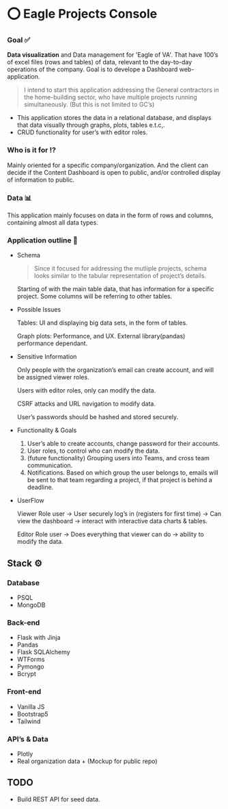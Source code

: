 # ⭕️ Eagle Projects Console 


### **Goal ✅**

**Data visualization** and Data management for 'Eagle of VA'. That have 100’s of excel files (rows and tables) of data, relevant to the day-to-day operations of the company. Goal is to develope a Dashboard web-application.

> I intend to start this application addressing the General contractors in the home-building sector, who have multiple projects running simultaneously. (But this is not limited to GC’s)
> 
- This application stores the data in a relational database, and displays that data visually through graphs, plots, tables e.t.c,.
- CRUD functionality for user’s with editor roles.


### **Who is it for ⁉️**

Mainly oriented for a specific company/organization. And the client can decide if the Content Dashboard is open to public, and/or controlled display of information to public.

### **Data 📊**

This application mainly focuses on data in the form of rows and columns, containing almost all data types.

### Application outline 📝

- Schema
    
    > Since it focused for addressing the mutliple projects, schema looks similar to the tabular representation of project’s details.
    > 
    
    
    Starting of with the main table data, that has information for a specific project. Some columns will be referring to other tables.
    
- Possible Issues
    
    Tables: UI and displaying big data sets, in the form of tables.
    
    Graph plots: Performance, and UX. External library(pandas) performance dependant.
    
- Sensitive Information
    
    Only people with the organization’s email can create account, and will be assigned viewer roles.
    
    Users with editor roles, only can modify the data.
    
    CSRF attacks and URL navigation to modify data.
    
    User’s passwords should be hashed and stored securely.
    
- Functionality & Goals
    1. User’s able to create accounts, change password for their accounts.
    2. User roles, to control who can modify the data.
    3. (future functionality) Grouping users into Teams, and cross team communication.
    4. Notifications. Based on which group the user belongs to, emails will be sent to that team regarding a project, if that project is behind a deadline.
- UserFlow
    
    Viewer Role user → User securely log’s in (registers for first time) → Can view the dashboard → interact with interactive data charts & tables.
    
    Editor Role user → Does everything that viewer can do → ability to modify the data.
    

## Stack ⚙️

### Database
- PSQL
- MongoDB

### Back-end
- Flask with Jinja
- Pandas
- Flask SQLAlchemy
- WTForms
- Pymongo
- Bcrypt

### Front-end
- Vanilla JS
- Bootstrap5
- Tailwind

### API’s & Data
- Plotly
- Real organization data + (Mockup for public repo)

## TODO
- Build REST API for seed data.
